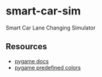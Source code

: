 # smart-car-sim
Smart Car Lane Changing Simulator

## Resources
* [pygame docs](https://www.pygame.org/docs/)
* [pygame predefined colors](https://www.pygame.org/docs/ref/color_list.html)
